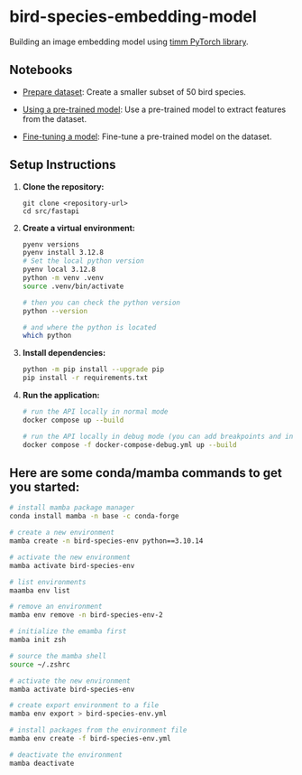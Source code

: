 # bird-species-embedding-model
Building an image embedding model using [timm PyTorch library](https://timm.fast.ai/).

## Notebooks

- [Prepare dataset](notebooks/00-prepare-dataset.ipynb): Create a smaller subset of 50 bird species.

- [Using a pre-trained model](notebooks/01-using-pretrained-model.ipynb): Use a pre-trained model to extract features from the dataset.

- [Fine-tuning a model](notebooks/02-fine-tuning-a-pre-trained-model.ipynb): Fine-tune a pre-trained model on the dataset.


## Setup Instructions

1. **Clone the repository:**
   ```
   git clone <repository-url>
   cd src/fastapi
   ```

2. **Create a virtual environment:**
   ```bash
   pyenv versions
   pyenv install 3.12.8
   # Set the local python version
   pyenv local 3.12.8
   python -m venv .venv
   source .venv/bin/activate

   # then you can check the python version
   python --version

   # and where the python is located
   which python
   ```

3. **Install dependencies:**
   ```bash
   python -m pip install --upgrade pip
   pip install -r requirements.txt
   ```

4. **Run the application:**
   ```bash
   # run the API locally in normal mode
   docker compose up --build

   # run the API locally in debug mode (you can add breakpoints and inspect code)
   docker compose -f docker-compose-debug.yml up --build
   ```

## Here are some conda/mamba commands to get you started:

```bash
# install mamba package manager
conda install mamba -n base -c conda-forge

# create a new environment
mamba create -n bird-species-env python==3.10.14

# activate the new environment
mamba activate bird-species-env

# list environments
maamba env list

# remove an environment
mamba env remove -n bird-species-env-2

# initialize the emamba first
mamba init zsh

# source the mamba shell
source ~/.zshrc

# activate the new environment
mamba activate bird-species-env

# create export environment to a file
mamba env export > bird-species-env.yml

# install packages from the environment file
mamba env create -f bird-species-env.yml

# deactivate the environment
mamba deactivate
```
